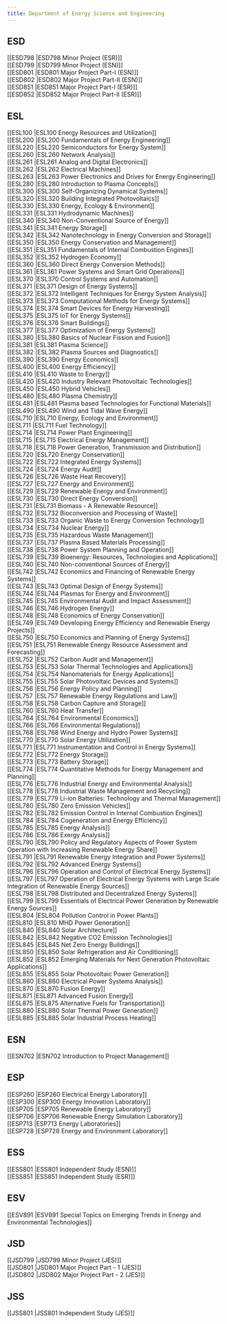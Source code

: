 ```yaml
---
title: Department of Energy Science and Engineering
---
```


## ESD  
[[ESD798 |ESD798 Minor Project (ESR)]]  
[[ESD799 |ESD799 Minor Project (ESN)]]  
[[ESD801 |ESD801 Major Project Part-I (ESN)]]  
[[ESD802 |ESD802 Major Project Part-II (ESN)]]  
[[ESD851 |ESD851 Major Project Part-I (ESR)]]  
[[ESD852 |ESD852 Major Project Part-II (ESR)]]  


## ESL  
[[ESL100 |ESL100 Energy Resources and Utilization]]  
[[ESL200 |ESL200 Fundamentals of Energy Engineering]]  
[[ESL220 |ESL220 Semiconductors for Energy System]]  
[[ESL260 |ESL260 Network Analysis]]  
[[ESL261 |ESL261 Analog and Digital Electronics]]  
[[ESL262 |ESL262 Electrical Machines]]  
[[ESL263 |ESL263 Power Electronics and Drives for Energy Engineering]]  
[[ESL280 |ESL280 Introduction to Plasma Concepts]]  
[[ESL300 |ESL300 Self-Organizing Dynamical Systems]]  
[[ESL320 |ESL320 Building Integrated Photovoltaics]]  
[[ESL330 |ESL330 Energy, Ecology & Environment]]  
[[ESL331 |ESL331 Hydrodynamic Machines]]  
[[ESL340 |ESL340 Non-Conventional Source of Energy]]  
[[ESL341 |ESL341 Energy Storage]]  
[[ESL342 |ESL342 Nanotechnology in Energy Conversion and Storage]]  
[[ESL350 |ESL350 Energy Conservation and Management]]  
[[ESL351 |ESL351 Fundamentals of Internal Combustion Engines]]  
[[ESL352 |ESL352 Hydrogen Economy]]  
[[ESL360 |ESL360 Direct Energy Conversion Methods]]  
[[ESL361 |ESL361 Power Systems and Smart Grid Operations]]  
[[ESL370 |ESL370 Control Systems and Automation]]  
[[ESL371 |ESL371 Design of Energy Systems]]  
[[ESL372 |ESL372 Intelligent Techniques for Energy System Analysis]]  
[[ESL373 |ESL373 Computational Methods for Energy Systems]]  
[[ESL374 |ESL374 Smart Devices for Energy Harvesting]]  
[[ESL375 |ESL375 IoT for Energy Systems]]  
[[ESL376 |ESL376 Smart Buildings]]  
[[ESL377 |ESL377 Optimization of Energy Systems]]  
[[ESL380 |ESL380 Basics of Nuclear Fission and Fusion]]  
[[ESL381 |ESL381 Plasma Science]]  
[[ESL382 |ESL382 Plasma Sources and Diagnostics]]  
[[ESL390 |ESL390 Energy Economics]]  
[[ESL400 |ESL400 Energy Efficiency]]  
[[ESL410 |ESL410 Waste to Energy]]  
[[ESL420 |ESL420 Industry Relevant Photovoltaic Technologies]]  
[[ESL450 |ESL450 Hybrid Vehicles]]  
[[ESL480 |ESL480 Plasma Chemistry]]  
[[ESL481 |ESL481 Plasma based Technologies for Functional Materials]]  
[[ESL490 |ESL490 Wind and Tidal Wave Energy]]  
[[ESL710 |ESL710 Energy, Ecology and Environment]]  
[[ESL711 |ESL711 Fuel Technology]]  
[[ESL714 |ESL714 Power Plant Engineering]]  
[[ESL715 |ESL715 Electrical Energy Management]]  
[[ESL718 |ESL718 Power Generation, Transmission and Distribution]]  
[[ESL720 |ESL720 Energy Conservation]]  
[[ESL722 |ESL722 Integrated Energy Systems]]  
[[ESL724 |ESL724 Energy Audit]]  
[[ESL726 |ESL726 Waste Heat Recovery]]  
[[ESL727 |ESL727 Energy and Environment]]  
[[ESL729 |ESL729 Renewable Energy and Environment]]  
[[ESL730 |ESL730 Direct Energy Conversion]]  
[[ESL731 |ESL731 Biomass - A Renewable Resource]]  
[[ESL732 |ESL732 Bioconversion and Processing of Waste]]  
[[ESL733 |ESL733 Organic Waste to Energy Conversion Technology]]  
[[ESL734 |ESL734 Nuclear Energy]]  
[[ESL735 |ESL735 Hazardous Waste Management]]  
[[ESL737 |ESL737 Plasma Based Materials Processing]]  
[[ESL738 |ESL738 Power System Planning and Operation]]  
[[ESL739 |ESL739 Bioenergy: Resources, Technologies and Applications]]  
[[ESL740 |ESL740 Non-conventional Sources of Energy]]  
[[ESL742 |ESL742 Economics and Financing of Renewable Energy Systems]]  
[[ESL743 |ESL743 Optimal Design of Energy Systems]]  
[[ESL744 |ESL744 Plasmas for Energy and Environment]]  
[[ESL745 |ESL745 Environmental Audit and Impact Assessment]]  
[[ESL746 |ESL746 Hydrogen Energy]]  
[[ESL748 |ESL748 Economics of Energy Conservation]]  
[[ESL749 |ESL749 Developing Energy Efficiency and Renewable Energy Projects]]  
[[ESL750 |ESL750 Economics and Planning of Energy Systems]]  
[[ESL751 |ESL751 Renewable Energy Resource Assessment and Forecasting]]  
[[ESL752 |ESL752 Carbon Audit and Management]]  
[[ESL753 |ESL753 Solar Thermal Technologies and Applications]]  
[[ESL754 |ESL754 Nanomaterials for Energy Applications]]  
[[ESL755 |ESL755 Solar Photovoltaic Devices and Systems]]  
[[ESL756 |ESL756 Energy Policy and Planning]]  
[[ESL757 |ESL757 Renewable Energy Regulations and Law]]  
[[ESL758 |ESL758 Carbon Capture and Storage]]  
[[ESL760 |ESL760 Heat Transfer]]  
[[ESL764 |ESL764 Environmental Economics]]  
[[ESL766 |ESL766 Environmental Regulations]]  
[[ESL768 |ESL768 Wind Energy and Hydro Power Systems]]  
[[ESL770 |ESL770 Solar Energy Utilization]]  
[[ESL771 |ESL771 Instrumentation and Control in Energy Systems]]  
[[ESL772 |ESL772 Energy Storage]]  
[[ESL773 |ESL773 Battery Storage]]  
[[ESL774 |ESL774 Quantitative Methods for Energy Management and Planning]]  
[[ESL776 |ESL776 Industrial Energy and Environmental Analysis]]  
[[ESL778 |ESL778 Industrial Waste Management and Recycling]]  
[[ESL779 |ESL779 Li-ion Batteries: Technology and Thermal Management]]  
[[ESL780 |ESL780 Zero Emission Vehicles]]  
[[ESL782 |ESL782 Emission Control in Internal Combustion Engines]]  
[[ESL784 |ESL784 Cogeneration and Energy Efficiency]]  
[[ESL785 |ESL785 Energy Analysis]]  
[[ESL786 |ESL786 Exergy Analysis]]  
[[ESL790 |ESL790 Policy and Regulatory Aspects of Power System Operation with Increasing Renewable Energy Share]]  
[[ESL791 |ESL791 Renewable Energy Integration and Power Systems]]  
[[ESL792 |ESL792 Advanced Energy Systems]]  
[[ESL796 |ESL796 Operation and Control of Electrical Energy Systems]]  
[[ESL797 |ESL797 Operation of Electrical Energy Systems with Large Scale Integration of Renewable Energy Sources]]  
[[ESL798 |ESL798 Distributed and Decentralized Energy Systems]]  
[[ESL799 |ESL799 Essentials of Electrical Power Generation by Renewable Energy Sources]]  
[[ESL804 |ESL804 Pollution Control in Power Plants]]  
[[ESL810 |ESL810 MHD Power Generation]]  
[[ESL840 |ESL840 Solar Architecture]]  
[[ESL842 |ESL842 Negative CO2 Emission Technologies]]  
[[ESL845 |ESL845 Net Zero Energy Buildings]]  
[[ESL850 |ESL850 Solar Refrigeration and Air Conditioning]]  
[[ESL852 |ESL852 Emerging Materials for Next Generation Photovoltaic Applications]]  
[[ESL855 |ESL855 Solar Photovoltaic Power Generation]]  
[[ESL860 |ESL860 Electrical Power Systems Analysis]]  
[[ESL870 |ESL870 Fusion Energy]]  
[[ESL871 |ESL871 Advanced Fusion Energy]]  
[[ESL875 |ESL875 Alternative Fuels for Transportation]]  
[[ESL880 |ESL880 Solar Thermal Power Generation]]  
[[ESL885 |ESL885 Solar Industrial Process Heating]]  


## ESN  
[[ESN702 |ESN702 Introduction to Project Management]]  


## ESP  
[[ESP260 |ESP260 Electrical Energy Laboratory]]  
[[ESP300 |ESP300 Energy Innovation Laboratory]]  
[[ESP705 |ESP705 Renewable Energy Laboratory]]  
[[ESP706 |ESP706 Renewable Energy Simulation Laboratory]]  
[[ESP713 |ESP713 Energy Laboratories]]  
[[ESP728 |ESP728 Energy and Environment Laboratory]]  


## ESS  
[[ESS801 |ESS801 Independent Study (ESN)]]  
[[ESS851 |ESS851 Independent Study (ESR)]]  


## ESV  
[[ESV891 |ESV891 Special Topics on Emerging Trends in Energy and Environmental Technologies]]  


## JSD  
[[JSD799 |JSD799 Minor Project (JES)]]  
[[JSD801 |JSD801 Major Project Part - 1 (JES)]]  
[[JSD802 |JSD802 Major Project Part - 2 (JES)]]  


## JSS  
[[JSS801 |JSS801 Independent Study (JES)]]  
